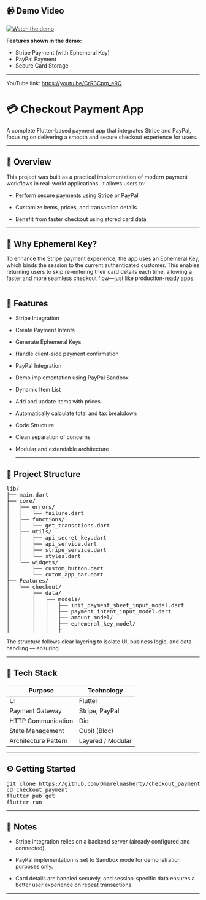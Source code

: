 ## 📹 Demo Video

[![Watch the demo](https://img.youtube.com/vi/CrR3Cpm_e9Q/0.jpg)](https://youtu.be/CrR3Cpm_e9Q)

**Features shown in the demo:**
- Stripe Payment (with Ephemeral Key)
- PayPal Payment
- Secure Card Storage

---

YouTube link: https://youtu.be/CrR3Cpm_e9Q




# 💳 Checkout Payment App
A complete Flutter-based payment app that integrates Stripe and PayPal, focusing on delivering a smooth and secure checkout experience for users.


---


## 🚀 Overview
This project was built as a practical implementation of modern payment workflows in real-world applications.
It allows users to:

* Perform secure payments using Stripe or PayPal

- Customize items, prices, and transaction details

- Benefit from faster checkout using stored card data

 ---
  
## 🔐 Why Ephemeral Key?
To enhance the Stripe payment experience, the app uses an Ephemeral Key, which binds the session to the current authenticated customer.
This enables returning users to skip re-entering their card details each time, allowing a faster and more seamless checkout flow—just like production-ready apps.

---


## 🧩 Features
- Stripe Integration

- Create Payment Intents

- Generate Ephemeral Keys

- Handle client-side payment confirmation

- PayPal Integration

- Demo implementation using PayPal Sandbox

- Dynamic Item List

- Add and update items with prices

- Automatically calculate total and tax breakdown

- Code Structure

- Clean separation of concerns

- Modular and extendable architecture

  ---

## 📁 Project Structure
<pre>
lib/
├── main.dart
├── core/
│   ├── errors/
│   │   └── failure.dart
│   ├── functions/
│   │   └── get_transctions.dart
│   ├── utils/
│   │   ├── api_secret_key.dart
│   │   ├── api_service.dart
│   │   ├── stripe_service.dart
│   │   └── styles.dart
│   └── widgets/
│       ├── custom_button.dart
│       └── cutom_app_bar.dart
├── Features/
│   └── checkout/
│       ├── data/
│       │   ├── models/
│       │   │   ├── init_payment_sheet_input_model.dart
│       │   │   ├── payment_intent_input_model.dart
│       │   │   ├── amount_model/
│       │   │   ├── ephemeral_key_model/
│       │   │   ├
</pre>

The structure follows clear layering to isolate UI, business logic, and data handling — ensuring 

---

## 🧠 Tech Stack

| Purpose                | Technology        |
|------------------------|------------------|
| UI                     | Flutter           |
| Payment Gateway        | Stripe, PayPal    |
| HTTP Communication     | Dio               |
| State Management       | Cubit (Bloc)      |
| Architecture Pattern   | Layered / Modular |

---
## ⚙️ Getting Started
<pre>
git clone https://github.com/Omarelnasherty/checkout_payment.git
cd checkout_payment
flutter pub get
flutter run
</pre>

---

## 📌 Notes
- Stripe integration relies on a backend server (already configured and connected).

- PayPal implementation is set to Sandbox mode for demonstration purposes only.

- Card details are handled securely, and session-specific data ensures a better user experience on repeat transactions.

--- 


